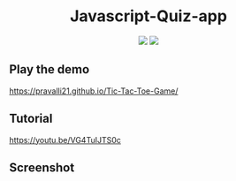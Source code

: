 <h1 align="center">Javascript-Quiz-app</h1>
 
<p align="center">
 <a href="https://pravalli21.github.io/Tic-Tac-Toe-Game/index.html"><img src="https://img.shields.io/badge/Play-the%20demo-green?style=for-the-badge&logo=plex&logoColor=white"/></a>
  <a href="https://youtu.be/VG4TuIJTS0c"><img src="https://img.shields.io/badge/Watch%20me-code-red?style=for-the-badge&logo=youtube&logoColor=white"/></a>
</p>

## Play the demo

https://pravalli21.github.io/Tic-Tac-Toe-Game/

## Tutorial

https://youtu.be/VG4TuIJTS0c

## Screenshot

<a href="https://pravalli21.github.io/Tic-Tac-Toe-Game/index.html">
 <img src="https://webdevtrick.com/wp-content/uploads/javascript-quiz-app.gif/>
</a>

